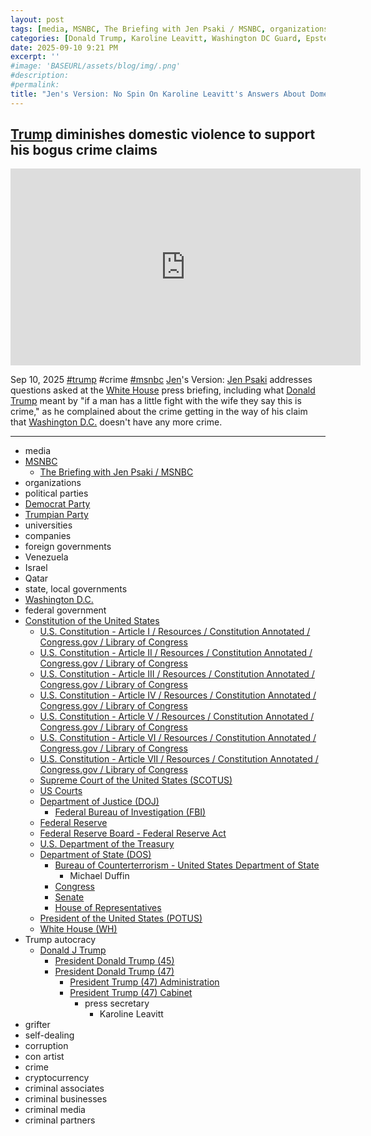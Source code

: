 ```yaml
---
layout: post
tags: [media, MSNBC, The Briefing with Jen Psaki / MSNBC, organizations, political parties, Democrat Party, Trumpian Party, universities, companies, foreign governments, Venezuela, Israel, Qatar, state local governments, Washington D.C., federal government, Constitution of the United States, U.S. Constitution - Article I / Resources / Constitution Annotated / Congress.gov / Library of Congress, U.S. Constitution - Article II / Resources / Constitution Annotated / Congress.gov / Library of Congress, U.S. Constitution - Article III / Resources / Constitution Annotated / Congress.gov / Library of Congress, U.S. Constitution - Article IV / Resources / Constitution Annotated / Congress.gov / Library of Congress, U.S. Constitution - Article V / Resources / Constitution Annotated / Congress.gov / Library of Congress, U.S. Constitution - Article VI / Resources / Constitution Annotated / Congress.gov / Library of Congress, U.S. Constitution - Article VII / Resources / Constitution Annotated / Congress.gov / Library of Congress, Supreme Court of the United States (SCOTUS), US Courts, Department of Justice (DOJ), Federal Bureau of Investigation (FBI), Federal Reserve, Federal Reserve Board - Federal Reserve Act, U.S. Department of the Treasury, Department of State (DOS), Bureau of Counterterrorism - United States Department of State, Michael Duffin, Congress, Senate, House of Representatives, President of the United States (POTUS), White House (WH), Trump autocracy, Donald J Trump, President Donald Trump (45), President Donald Trump (47), President Trump (47) Administration, President Trump (47) Cabinet, press secretary,  Karoline Leavitt, grifter, self-dealing, corruption, con artist, crime, cryptocurrency, criminal associates, criminal businesses, criminal media, criminal partners]
categories: [Donald Trump, Karoline Leavitt, Washington DC Guard, Epstein Files, press secretary]
date: 2025-09-10 9:21 PM
excerpt: ''
#image: 'BASEURL/assets/blog/img/.png'
#description:
#permalink:
title: "Jen's Version: No Spin On Karoline Leavitt's Answers About Domestic Violence & Epstein Files"
---
```



## [Trump](https://www.donaldjtrump.com/) diminishes domestic violence to support his bogus crime claims

<iframe width="560" height="315" src="https://www.youtube.com/embed/cOHvuuFDG7E?si=xpYTgdwqpYicMcqo" title="YouTube video player" frameborder="0" allow="accelerometer; autoplay; clipboard-write; encrypted-media; gyroscope; picture-in-picture; web-share" referrerpolicy="strict-origin-when-cross-origin" allowfullscreen></iframe>

Sep 10, 2025  [#trump](https://www.donaldjtrump.com/) #crime [#msnbc](https://www.msnbc.com/)
[Jen](https://www.msnbc.com/jen-psaki)'s Version: [Jen Psaki](https://www.msnbc.com/jen-psaki) addresses questions asked at the [White House](https://www.whitehouse.gov/) press briefing, including what [Donald Trump](https://www.donaldjtrump.com/) meant by "if a man has a little fight with the wife they say this is crime," as he complained about the crime getting in the way of his claim that [Washington D.C.](https://dc.gov/) doesn't have any more crime. 

----
- media 
- [MSNBC](https://www.msnbc.com/)
    - [The Briefing with Jen Psaki / MSNBC](https://www.msnbc.com/jen-psaki)
- organizations 
- political parties 
- [Democrat Party](https://www.democrats.org/)
- [Trumpian Party](https://www.gop.com/)
- universities 
- companies 
- foreign governments
- Venezuela
- Israel 
- Qatar  
- state, local governments 
- [Washington D.C.](https://dc.gov/)
- federal government 
- [Constitution of the United States](https://constitution.congress.gov/)
    - [U.S. Constitution - Article I / Resources / Constitution Annotated / Congress.gov / Library of Congress](https://constitution.congress.gov/constitution/article-1/)
    - [U.S. Constitution - Article II / Resources / Constitution Annotated / Congress.gov / Library of Congress](https://constitution.congress.gov/constitution/article-2/)
    - [U.S. Constitution - Article III / Resources / Constitution Annotated / Congress.gov / Library of Congress](https://constitution.congress.gov/constitution/article-3/)
    - [U.S. Constitution - Article IV / Resources / Constitution Annotated / Congress.gov / Library of Congress](https://constitution.congress.gov/constitution/article-4/)
    - [U.S. Constitution - Article V / Resources / Constitution Annotated / Congress.gov / Library of Congress](https://constitution.congress.gov/constitution/article-5/)
    - [U.S. Constitution - Article VI / Resources / Constitution Annotated / Congress.gov / Library of Congress](https://constitution.congress.gov/constitution/article-6/)
    - [U.S. Constitution - Article VII / Resources / Constitution Annotated / Congress.gov / Library of Congress](https://constitution.congress.gov/constitution/article-7/)
    - [Supreme Court of the United States (SCOTUS)](https://www.supremecourt.gov/)
    - [US Courts](https://www.uscourts.gov/)
    - [Department of Justice (DOJ)](https://www.justice.gov/)
        - [Federal Bureau of Investigation (FBI)](https://www.fbi.gov/)
    - [Federal Reserve](https;//www.federalreserve.gov/)
    - [Federal Reserve Board - Federal Reserve Act](https://www.federalreserve.gov/aboutthefed/fract.htm)
    - [U.S. Department of the Treasury](https://home.treasury.gov/)
    - [Department of State (DOS)](https://www.state.gov/)
        - [Bureau of Counterterrorism - United States Department of State](https://www.state.gov/bureaus-offices/under-secretary-for-political-affairs/bureau-of-counterterrorism)
            - Michael Duffin
        - [Congress](https://www.congress.gov/)
        - [Senate](https://www.senate.gov/)
        - [House of Representatives](https://www.house.gov/)
     - [President of the United States (POTUS)](https://www.whitehouse.gov/)
    - [White House (WH)](https://www.whitehouse.gov/)
- Trump autocracy 
    - [Donald J Trump](https://www.donaldjtrump.com/)
        - [President Donald Trump (45)](https://trumpwhitehouse.archives.gov/)
        - [President Donald Trump (47)](https://www.whitehouse.gov/administration/donald-j-trump/)
            - [President Trump (47) Administration](https://www.whitehouse.gov/administration/)
            - [President Trump (47) Cabinet](https://www.whitehouse.gov/administration/the-cabinet/)
                - press secretary 
                    - Karoline Leavitt
- grifter
- self-dealing
- corruption
- con artist 
- crime
- cryptocurrency 
- criminal associates
- criminal businesses
- criminal media 
- criminal partners

